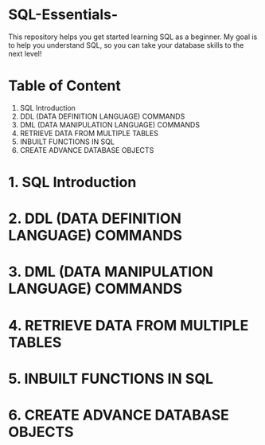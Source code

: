 # SQL-Essentials-
This repository helps you get started learning SQL as a beginner. My goal is to help you understand SQL, so you can take your database skills to the next level!

# Table of Content
1. SQL Introduction
2. DDL (DATA DEFINITION LANGUAGE) COMMANDS
3. DML (DATA MANIPULATION LANGUAGE) COMMANDS
4. RETRIEVE DATA FROM MULTIPLE TABLES
5. INBUILT FUNCTIONS IN SQL
6. CREATE ADVANCE DATABASE OBJECTS

# 1. SQL Introduction


# 2. DDL (DATA DEFINITION LANGUAGE) COMMANDS


# 3. DML (DATA MANIPULATION LANGUAGE) COMMANDS


# 4. RETRIEVE DATA FROM MULTIPLE TABLES


# 5. INBUILT FUNCTIONS IN SQL


# 6. CREATE ADVANCE DATABASE OBJECTS

